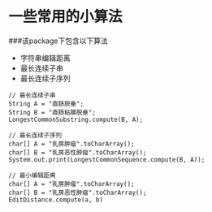 # 一些常用的小算法

###该package下包含以下算法

- 字符串编辑距离
- 最长连续子串
- 最长连续子序列

```
// 最长连续子串
String A = "直肠脱垂";
String B = "直肠粘膜脱垂";
LongestCommonSubstring.compute(B, A);

// 最长连续子序列
char[] A = "乳房肿瘤".toCharArray();
char[] B = "乳房恶性肿瘤".toCharArray();
System.out.print(LongestCommonSequence.compute(B, A));

// 最小编辑距离
char[] A = "乳房肿瘤".toCharArray();
char[] B = "乳房恶性肿瘤".toCharArray();
EditDistance.compute(a, b)
```